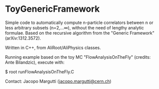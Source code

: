 # ToyGenericFramework

Simple code to automatically compute n-particle correlators between n or less arbitrary subsets (n=2,…∞), without the need of lengthy analytic formulae. Based on the recursive algorithm from the "Generic Framework" (arXiv:1312.3572).

Written in C++, from AliRoot/AliPhysics classes.

Running example based on the toy MC "FlowAnalysisOnTheFly" (credits: Ante Bilandzic), execute with:

$ root runFlowAnalysisOnTheFly.C

Contact: Jacopo Margutti (jacopo.margutti@cern.ch)
